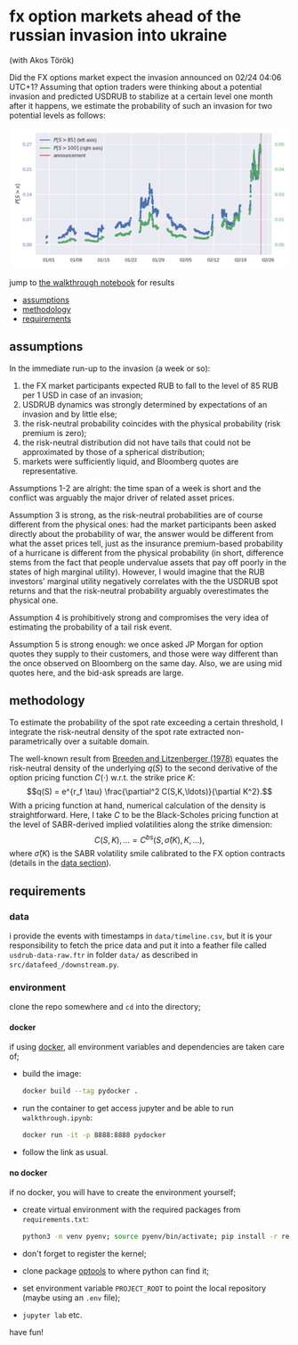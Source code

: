 # fx option markets ahead of the russian invasion into ukraine

(with Akos Török)

Did the FX options market expect the invasion announced on 02/24 04:06 UTC+1? 
Assuming that option traders were thinking about a potential invasion and predicted 
USDRUB to stabilize at a certain level one month after it happens, 
we estimate the probability of such an invasion for two potential levels as follows:

![probability of invasion](./output/figures/prob.png "probability of invasion")

jump to [the walkthrough notebook](./walkthrough.ipynb) for results

* [assumptions](#assumptions)
* [methodology](#methodology)
* [requirements](#requirements)

## assumptions
In the immediate run-up to the invasion (a week or so):
1. the FX market participants expected RUB to fall to the level of 85 RUB per 1 USD in case of an invasion;
1. USDRUB dynamics was strongly determined by expectations of an invasion and by little else;
1. the risk-neutral probability coincides with the physical probability (risk premium is zero);
1. the risk-neutral distribution did not have tails that could not be approximated by those of a spherical distribution;
1. markets were sufficiently liquid, and Bloomberg quotes are representative.

Assumptions 1-2 are alright: the time span of a week is short and the 
conflict was arguably the major driver of related asset prices. 

Assumption 3 is strong, as the risk-neutral probabilities are of course 
different from the physical ones: had the market participants been asked 
directly about the probability of war, the answer would be different from what 
the asset prices tell, just as the insurance premium-based probability of a 
hurricane is different from the physical probability (in short, difference 
stems from the fact that people undervalue assets that pay off poorly in the 
states of high marginal utility). However, I would imagine that the RUB 
investors' marginal utility negatively correlates with the the USDRUB spot 
returns and that the risk-neutral probability arguably overestimates the 
physical one.

Assumption 4 is prohibitively strong and compromises the very idea of 
estimating the probability of a tail risk event.

Assumption 5 is strong enough: we once asked JP Morgan for option quotes they 
supply to their customers, and those were way different than the once observed 
on Bloomberg on the same day. Also, we are using mid quotes here, and the 
bid-ask spreads are large.

## methodology
To estimate the probability of the spot rate exceeding a certain threshold, I integrate the risk-neutral density of the spot rate extracted non-parametrically over a suitable domain.

The well-known result from [Breeden and Litzenberger (1978)](https://www.jstor.org/stable/2352653?seq=1#metadata_info_tab_contents) equates the risk-neutral density of the underlying $q(S)$ to the second derivative of the option pricing function $C(\cdot)$ w.r.t. the strike price $K$:
$$q(S) = e^{r_f \tau} \frac{\partial^2 C(S,K,\ldots)}{\partial K^2}.$$
With a pricing function at hand, numerical calculation of the density is straightforward. Here, I take $C$ to be the Black-Scholes pricing function at the level of SABR-derived implied volatilities along the strike dimension:
$$C(S, K), \ldots = C^{bs}(S, \hat{\sigma}(K), K, \ldots),$$
where $\hat{\sigma}(K)$ is the SABR volatility smile calibrated to the FX option contracts (details in the [data section](#data)).

## requirements
### data

i provide the events with timestamps in `data/timeline.csv`, but it is your responsibility to fetch the price data and put it into 
a feather file called `usdrub-data-raw.ftr` in folder `data/` as described in `src/datafeed_/downstream.py`. 

### environment
clone the repo somewhere and `cd` into the directory;

#### docker

if using [docker](https://www.docker.com/), all environment variables and dependencies are taken care of;
* build the image:
  ```bash
  docker build --tag pydocker .
  ```
* run the container to get access jupyter and be able to run `walkthrough.ipynb`:
  ```bash
  docker run -it -p 8888:8888 pydocker
  ```
* follow the link as usual.

#### no docker
if no docker, you will have to create the environment yourself; 
* create virtual environment with the required packages from `requirements.txt`: 
  ```bash
  python3 -m venv pyenv; source pyenv/bin/activate; pip install -r requirements.txt
  ```

* don't forget to register the kernel; 
* clone package [optools](https://github.com/ipozdeev/optools) to where python can find it; 
* set environment variable `PROJECT_ROOT` to point the local repository (maybe using an `.env` file);
* `jupyter lab` etc.

have fun!
